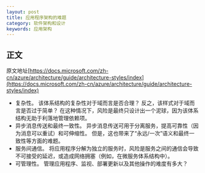 ```yaml
---
layout: post
title: 应用程序架构的难题
category: 软件架构和设计
keywords: 应用架构
---
```


## 正文
原文地址[https://docs.microsoft.com/zh-cn/azure/architecture/guide/architecture-styles/index](https://docs.microsoft.com/zh-cn/azure/architecture/guide/architecture-styles/index)

* 复杂性。 该体系结构的复杂性对于域而言是否合理？ 反之，该样式对于域而言是否过于简单？ 在这种情况下，风险是最终只设计出一个泥球，因为该体系结构无助于利落地管理依赖项。
* 异步消息传送和最终一致性。 异步消息传送可用于分离服务，提高可靠性（因为消息可以重试）和可伸缩性。 但是，这也带来了“永远/一次”语义和最终一致性等方面的难题。
* 服务间通信。 将应用程序分解为独立的服务时，风险是服务之间的通信会导致不可接受的延迟，或造成网络拥塞（例如，在微服务体系结构中）。
* 可管理性。 管理应用程序、监视、部署更新以及其他操作的难度有多大？
